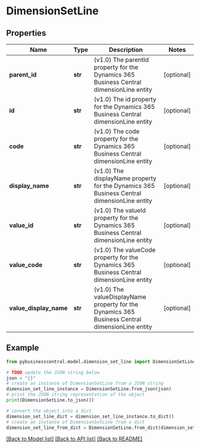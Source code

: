 # DimensionSetLine


## Properties

Name | Type | Description | Notes
------------ | ------------- | ------------- | -------------
**parent_id** | **str** | (v1.0) The parentId property for the Dynamics 365 Business Central dimensionLine entity | [optional] 
**id** | **str** | (v1.0) The id property for the Dynamics 365 Business Central dimensionLine entity | [optional] 
**code** | **str** | (v1.0) The code property for the Dynamics 365 Business Central dimensionLine entity | [optional] 
**display_name** | **str** | (v1.0) The displayName property for the Dynamics 365 Business Central dimensionLine entity | [optional] 
**value_id** | **str** | (v1.0) The valueId property for the Dynamics 365 Business Central dimensionLine entity | [optional] 
**value_code** | **str** | (v1.0) The valueCode property for the Dynamics 365 Business Central dimensionLine entity | [optional] 
**value_display_name** | **str** | (v1.0) The valueDisplayName property for the Dynamics 365 Business Central dimensionLine entity | [optional] 

## Example

```python
from pybusinesscentral.model.dimension_set_line import DimensionSetLine

# TODO update the JSON string below
json = "{}"
# create an instance of DimensionSetLine from a JSON string
dimension_set_line_instance = DimensionSetLine.from_json(json)
# print the JSON string representation of the object
print(DimensionSetLine.to_json())

# convert the object into a dict
dimension_set_line_dict = dimension_set_line_instance.to_dict()
# create an instance of DimensionSetLine from a dict
dimension_set_line_from_dict = DimensionSetLine.from_dict(dimension_set_line_dict)
```
[[Back to Model list]](../README.md#documentation-for-models) [[Back to API list]](../README.md#documentation-for-api-endpoints) [[Back to README]](../README.md)


